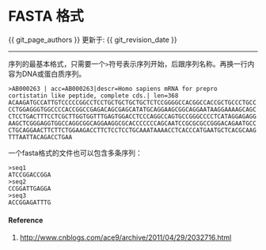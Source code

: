 # FASTA 格式

{{ git_page_authors }} 更新于: {{ git_revision_date }}

---

序列的最基本格式，只需要一个`>`符号表示序列开始，后跟序列名称。再换一行内容为DNA或蛋白质序列。

```
>AB000263 | acc=AB000263|descr=Homo sapiens mRNA for prepro cortistatin like peptide, complete cds.| len=368
ACAAGATGCCATTGTCCCCCGGCCTCCTGCTGCTGCTGCTCTCCGGGGCCACGGCCACCGCTGCCCTGCC
CCTGGAGGGTGGCCCCACCGGCCGAGACAGCGAGCATATGCAGGAAGCGGCAGGAATAAGGAAAAGCAGC
CTCCTGACTTTCCTCGCTTGGTGGTTTGAGTGGACCTCCCAGGCCAGTGCCGGGCCCCTCATAGGAGAGG
AAGCTCGGGAGGTGGCCAGGCGGCAGGAAGGCGCACCCCCCCAGCAATCCGCGCGCCGGGACAGAATGCC
CTGCAGGAACTTCTTCTGGAAGACCTTCTCCTCCTGCAAATAAAACCTCACCCATGAATGCTCACGCAAG
TTTAATTACAGACCTGAA
```

一个fasta格式的文件也可以包含多条序列：

```
>seq1
ATCCGGACCGGA
>seq2
CCGGATTGAGGA
>seq3
ACCGGAGATTTG
```

#### Reference

1. http://www.cnblogs.com/ace9/archive/2011/04/29/2032716.html
